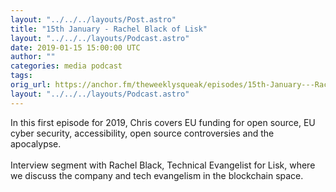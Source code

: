```yaml
---
layout: "../../../layouts/Post.astro"
title: "15th January - Rachel Black of Lisk"
layout: "../../../layouts/Podcast.astro"
date: 2019-01-15 15:00:00 UTC
author: ""
categories: media podcast
tags:
orig_url: https://anchor.fm/theweeklysqueak/episodes/15th-January---Rachel-Black-of-Lisk-e2ulav
layout: "../../../layouts/Podcast.astro"
---
```

<p>In this first episode for 2019, Chris covers EU funding for open source, EU cyber security, accessibility, open source controversies and the apocalypse.<br>
<br>
Interview segment with Rachel Black, Technical Evangelist for Lisk, where we discuss the company and tech evangelism in the blockchain space.</p>